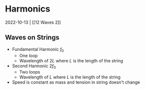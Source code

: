 # Harmonics
2022-10-13 | [[12 Waves 2]]


## Waves on Strings
- Fundamental Harmonic $f_0$ 
	- One loop
	- Wavelength of $2L$ where $L$ is the length of the string
- Second Harmonic $2f_0$
	- Two loops
	- Wavelength of $L$ where $L$ is the length of the string
- Speed is constant as mass and tension in string doesn't change

